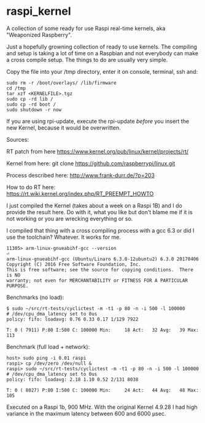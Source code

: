 # raspi_kernel
A collection of some ready for use Raspi real-time kernels, aka "Weaponized Raspberry".

Just a hopefully growning collection of ready to use kernels. The compiling and setup is taking a lot of time on a Raspbian and not everybody can make a cross compile setup. The things to do are usually very simple. 

Copy the file into your /tmp directory, enter it on console, terminal, ssh and:

```
sudo rm -r /boot/overlays/ /lib/firmware
cd /tmp
tar xzf <KERNELFILE>.tgz
sudo cp -rd lib /
sudo cp -rd boot /
sudo shutdown -r now
```
If you are using rpi-update, execute the rpi-update *before* you insert the new Kernel, because it would be overwritten.

Sources:

RT patch from here
https://www.kernel.org/pub/linux/kernel/projects/rt/

Kernel from here: 
git clone https://github.com/raspberrypi/linux.git

Process described here:
http://www.frank-durr.de/?p=203

How to do RT here:
https://rt.wiki.kernel.org/index.php/RT_PREEMPT_HOWTO

I just compiled the Kernel (takes about a week on a Raspi 1B) and I do provide the result here. Do with it, what you like but don't blame me if it is not working or you are wrecking everything or so. 

I compiled that thing with a cross compiling process with a gcc 6.3 or did I use the toolchain? Whatever. It works for me. 
```
11305> arm-linux-gnueabihf-gcc --version                                                                                    ⏎
arm-linux-gnueabihf-gcc (Ubuntu/Linaro 6.3.0-12ubuntu2) 6.3.0 20170406
Copyright (C) 2016 Free Software Foundation, Inc.
This is free software; see the source for copying conditions.  There is NO
warranty; not even for MERCHANTABILITY or FITNESS FOR A PARTICULAR PURPOSE.
```
Benchmarks (no load):
```
$ sudo ~/src/rt-tests/cyclictest -m -t1 -p 80 -n -i 500 -l 100000
# /dev/cpu_dma_latency set to 0us
policy: fifo: loadavg: 0.76 0.33 0.17 1/129 7922          

T: 0 ( 7911) P:80 I:500 C: 100000 Min:     18 Act:   32 Avg:   39 Max:     113
```
Benchmark (full load + network):
```
host> sudo ping -i 0.01 raspi
raspi> cp /dev/zero /dev/null & 
raspi> sudo ~/src/rt-tests/cyclictest -m -t1 -p 80 -n -i 500 -l 100000
# /dev/cpu_dma_latency set to 0us
policy: fifo: loadavg: 2.18 1.10 0.52 2/131 8038          

T: 0 ( 8027) P:80 I:500 C: 100000 Min:     24 Act:   44 Avg:   48 Max:     105
```
Executed on a Raspi 1b, 900 MHz. With the original Kernel 4.9.28 I had high variance in the maximum latency between 600 and 6000 µsec.
